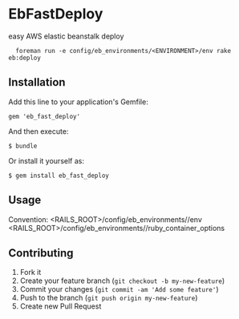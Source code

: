 # EbFastDeploy

  easy AWS elastic beanstalk deploy

```
  foreman run -e config/eb_environments/<ENVIRONMENT>/env rake eb:deploy
```

## Installation

Add this line to your application's Gemfile:

    gem 'eb_fast_deploy'

And then execute:

    $ bundle

Or install it yourself as:

    $ gem install eb_fast_deploy

## Usage


Convention:
<RAILS_ROOT>/config/eb_environments/<ENVIRONMENT>/env 
<RAILS_ROOT>/config/eb_environments/<ENVIRONMENT>/ruby_container_options

## Contributing

1. Fork it
2. Create your feature branch (`git checkout -b my-new-feature`)
3. Commit your changes (`git commit -am 'Add some feature'`)
4. Push to the branch (`git push origin my-new-feature`)
5. Create new Pull Request
